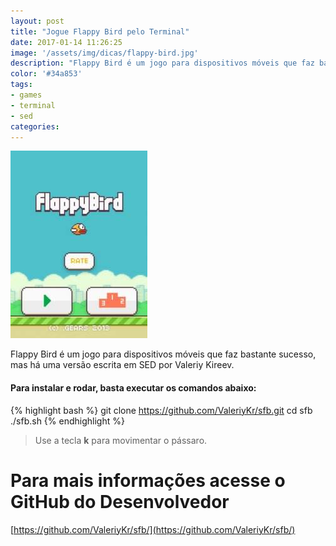 ```yaml
---
layout: post
title: "Jogue Flappy Bird pelo Terminal"
date: 2017-01-14 11:26:25
image: '/assets/img/dicas/flappy-bird.jpg'
description: "Flappy Bird é um jogo para dispositivos móveis que faz bastante sucesso, mas há uma versão escrita em SED por Valeriy Kireev."
color: '#34a853'
tags:
- games
- terminal
- sed
categories:
---
```


![Flappy Bird](/assets/img/dicas/flappy-bird.jpg)

Flappy Bird é um jogo para dispositivos móveis que faz bastante sucesso, mas há uma versão escrita em SED por Valeriy Kireev.

#### Para instalar e rodar, basta executar os comandos abaixo:
{% highlight bash %}
git clone https://github.com/ValeriyKr/sfb.git
cd sfb
./sfb.sh
{% endhighlight %}

> Use a tecla __k__ para movimentar o pássaro.

# Para mais informações acesse o GitHub do Desenvolvedor

[https://github.com/ValeriyKr/sfb/](https://github.com/ValeriyKr/sfb/)

<script async src="https://pagead2.googlesyndication.com/pagead/js/adsbygoogle.js"></script>

<!-- Informat -->
<ins class="adsbygoogle"
 style="display:block"
 data-ad-client="ca-pub-2838251107855362"
 data-ad-slot="2327980059"
 data-ad-format="auto"
 data-full-width-responsive="true"></ins>

<script>
(adsbygoogle = window.adsbygoogle || []).push({});
</script>

